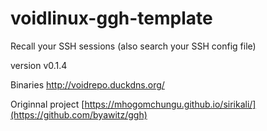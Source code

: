 # voidlinux-ggh-template
Recall your SSH sessions (also search your SSH config file)

version v0.1.4

Binaries http://voidrepo.duckdns.org/


Originnal project
[https://mhogomchungu.github.io/sirikali/](https://github.com/byawitz/ggh)

